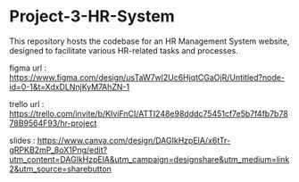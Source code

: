# Project-3-HR-System

This repository hosts the codebase for an HR Management System website, designed to facilitate various HR-related tasks and processes.

figma url : https://www.figma.com/design/usTaW7wl2Uc6HjqtCGaOjR/Untitled?node-id=0-1&t=XdxDLNnjKyM7AhZN-1

trello url : https://trello.com/invite/b/KIviFnCI/ATTI248e98dddc75451cf7e5b7f4fb7b7878B9564F93/hr-project

slides : https://www.canva.com/design/DAGIkHzpElA/x6tTr-gRPKB2mP_8oX1Png/edit?utm_content=DAGIkHzpElA&utm_campaign=designshare&utm_medium=link2&utm_source=sharebutton
